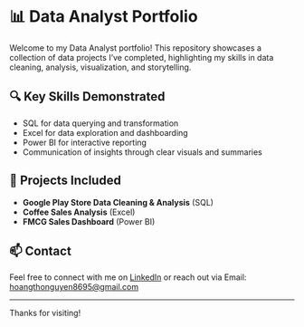 # 📊 Data Analyst Portfolio

Welcome to my Data Analyst portfolio! This repository showcases a collection of data projects I’ve completed, highlighting my skills in data cleaning, analysis, visualization, and storytelling.

## 🔍 Key Skills Demonstrated
- SQL for data querying and transformation  
- Excel for data exploration and dashboarding  
- Power BI for interactive reporting  
- Communication of insights through clear visuals and summaries  

## 📁 Projects Included
- **Google Play Store Data Cleaning & Analysis** (SQL)
- **Coffee Sales Analysis** (Excel)
- **FMCG Sales Dashboard** (Power BI)

## 📫 Contact
Feel free to connect with me on [LinkedIn]([https://www.linkedin.com/](https://www.linkedin.com/in/th%C6%A1-nguy%E1%BB%85n-ho%C3%A0ng-85477b272/)) or reach out via Email: hoangthonguyen8695@gmail.com

---

Thanks for visiting!
